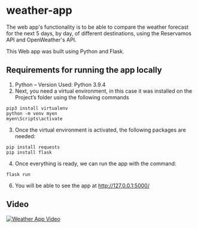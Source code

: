 # weather-app
The web app's functionality is to be able to compare the weather forecast for the next 5 days, by day, of different destinations, using the Reservamos API and OpenWeather's API.

This Web app was built using Python and Flask.
## Requirements for running the app locally

1.	Python – Version Used: Python 3.9.4
2.	Next, you need a virtual environment, in this case it was installed on the Project’s folder using the following commands
```
pip3 install virtualenv
python -m venv myen
myen\Scripts\activate
```
3.	Once the virtual environment is activated, the following packages are needed:
```
pip install requests
pip install flask
```
4.	Once everything is ready, we can run the app with the command:
```
flask run
```
6.	You will be able to see the app at http://127.0.0.1:5000/

## Video

[![Weather App Video](https://img.youtube.com/vi/nXLOhRnPqM4/0.jpg)](https://www.youtube.com/watch?v=nXLOhRnPqM4)

